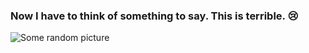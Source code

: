 ### Now I have to think of something to say.  This is terrible. :cry:

![Some random picture](blue_tech_lines.gif)
